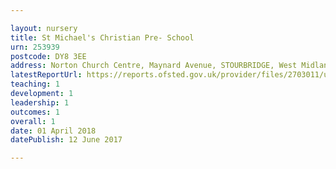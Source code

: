 ```yaml
---

layout: nursery
title: St Michael's Christian Pre- School
urn: 253939
postcode: DY8 3EE
address: Norton Church Centre, Maynard Avenue, STOURBRIDGE, West Midlands, DY8 3EE
latestReportUrl: https://reports.ofsted.gov.uk/provider/files/2703011/urn/253939.pdf
teaching: 1
development: 1
leadership: 1
outcomes: 1
overall: 1
date: 01 April 2018 
datePublish: 12 June 2017

---
```


